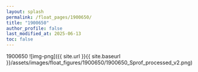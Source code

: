 ```yaml
---
layout: splash
permalink: /float_pages/1900650/
title: "1900650"
author_profile: false
last_modified_at: 2025-06-13
toc: false
---
```

 
1900650
![img-png]({{ site.url }}{{ site.baseurl }}/assets/images/float_figures/1900650/1900650_Sprof_processed_v2.png)